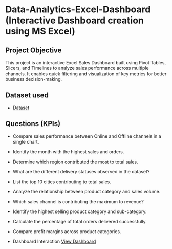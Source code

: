 # Data-Analytics-Excel-Dashboard (Interactive Dashboard creation using MS Excel)
## Project Objective
This project is an interactive Excel Sales Dashboard built using Pivot Tables, Slicers, and Timelines to analyze sales performance across multiple channels.
It enables quick filtering and visualization of key metrics for better business decision-making.

## Dataset used
- <a href="https://github.com/KamalNayanTiwary/Data-Analytics-Excel-Dashboard/blob/main/Data-Analytics-Excel-Dashboard1.xlsx">Dataset<a/>

## Questions (KPIs)
- Compare sales performance between Online and Offline channels in a single chart.
- Identify the month with the highest sales and orders.
- Determine which region contributed the most to total sales.
- What are the different delivery statuses observed in the dataset?
- List the top 10 cities contributing to total sales.
- Analyze the relationship between product category and sales volume.
- Which sales channel is contributing the maximum to revenue?
- Identify the highest selling product category and sub-category.
- Calculate the percentage of total orders delivered successfully.
- Compare profit margins across product categories.

- Dashboard Interaction <a href="">View Dashboard</a>
